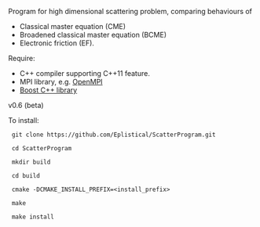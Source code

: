 Program for high dimensional scattering problem, comparing behaviours of 

* Classical master equation (CME)
* Broadened classical master equation (BCME) 
* Electronic friction (EF).

Require:
* C++ compiler supporting C++11 feature.
* MPI library, e.g. [OpenMPI](https://www.open-mpi.org/)
* [Boost C++ library](http://www.boost.org/)


v0.6 (beta)

To install:
```
 git clone https://github.com/Eplistical/ScatterProgram.git
 
 cd ScatterProgram

 mkdir build

 cd build

 cmake -DCMAKE_INSTALL_PREFIX=<install_prefix>

 make

 make install
```
